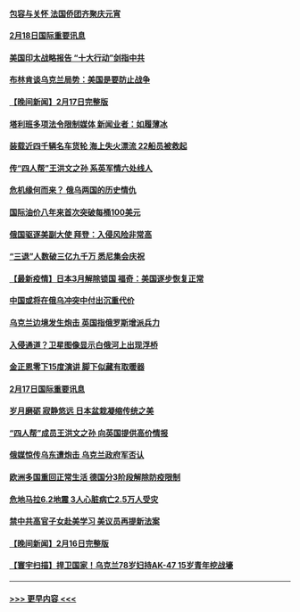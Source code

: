 #### [包容与关怀 法国侨团齐聚庆元宵](../pages/prog202/a103351114.md?t=02182050) 
#### [2月18日国际重要讯息](../pages/prog202/a103351084.md?t=02182050) 
#### [美国印太战略报告 “十大行动”剑指中共](../pages/prog202/a103351067.md?t=02182050) 
#### [布林肯谈乌克兰局势：美国是要防止战争](../pages/prog202/a103350968.md?t=02182050) 
#### [【晚间新闻】2月17日完整版](../pages/prog202/a103350845.md?t=02182050) 
#### [塔利班多项法令限制媒体 新闻业者：如履薄冰](../pages/prog202/a103350765.md?t=02182050) 
#### [装载近四千辆名车货轮 海上失火漂流 22船员被救起](../pages/prog202/a103350801.md?t=02182050) 
#### [传“四人帮”王洪文之孙 系英军情六处线人](../pages/prog202/a103350707.md?t=02182050) 
#### [危机缘何而来？ 俄乌两国的历史情仇](../pages/prog202/a103350715.md?t=02182050) 
#### [国际油价八年来首次突破每桶100美元](../pages/prog202/a103350598.md?t=02182050) 
#### [俄国驱逐美副大使 拜登：入侵风险非常高](../pages/prog202/a103350645.md?t=02182050) 
#### [“三退”人数破三亿九千万 悉尼集会庆祝](../pages/prog202/a103350463.md?t=02182050) 
#### [【最新疫情】日本3月解除锁国 福奇：美国逐步恢复正常](../pages/prog202/a103350407.md?t=02182050) 
#### [中国或将在俄乌冲突中付出沉重代价](../pages/prog202/a103350477.md?t=02182050) 
#### [乌克兰边境发生炮击 英国指俄罗斯增派兵力](../pages/prog202/a103350433.md?t=02182050) 
#### [入侵通道？卫星图像显示白俄河上出现浮桥](../pages/prog202/a103350220.md?t=02182050) 
#### [金正恩零下15度演讲 脚下似藏有取暖器](../pages/prog202/a103350238.md?t=02182050) 
#### [2月17日国际重要讯息](../pages/prog202/a103350251.md?t=02182050) 
#### [岁月磨砺 寂静悠远 日本盆栽凝缩传统之美](../pages/prog202/a103350242.md?t=02182050) 
#### [“四人帮”成员王洪文之孙 向英国提供高价情报](../pages/prog202/a103350168.md?t=02182050) 
#### [俄媒惊传乌东遭炮击 乌克兰政府军否认](../pages/prog202/a103350076.md?t=02182050) 
#### [欧洲多国重回正常生活 德国分3阶段解除防疫限制](../pages/prog202/a103350059.md?t=02182050) 
#### [危地马拉6.2地震 3人心脏病亡2.5万人受灾](../pages/prog202/a103349982.md?t=02182050) 
#### [禁中共高官子女赴美学习 美议员再提新法案](../pages/prog202/a103350012.md?t=02182050) 
#### [【晚间新闻】2月16日完整版](../pages/prog202/a103349945.md?t=02182050) 
#### [【寰宇扫描】捍卫国家！乌克兰78岁妇持AK-47 15岁青年挖战壕](../pages/prog202/a103349691.md?t=02182050) 

----
#### [ >>> 更早内容 <<< ](../indexes/prog202-earlier.md)

